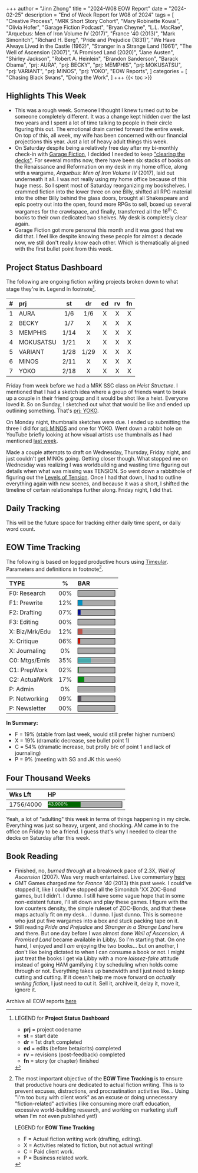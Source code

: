 +++
author = "Jinn Zhong"
title = "2024-W08 EOW Report"
date = "2024-02-25"
description = "End of Week Report for W08 of 2024"
tags = [
    "Creative Process",
    "MRK Short Story Cohort",
    "Mary Robinette Kowal",
    "Olivia Hofer",
    "Garage Fiction Podcast",
    "Bryan Cheyne",
    "L.L. MacRae",
    "Arquebus: Men of Iron Volume IV (2017)",
    "France '40 (2013)",
    "Mark Simonitch",
    "Richard H. Berg",
    "Pride and Prejudice (1831)",
    "We Have Always Lived in the Castle (1962)",
    "Stranger in a Strange Land (1961)",
    "The Well of Ascension (2007)",
    "A Promised Land (2020)",
    "Jane Austen",
    "Shirley Jackson",
    "Robert A. Heinlein",
    "Brandon Sanderson",
    "Barack Obama",
    "prj: AURA",
    "prj: BECKY",
    "prj: MEMPHIS",
    "prj: MOKUSATSU",
    "prj: VARIANT",
    "prj: MINOS",
    "prj: YOKO",
    "EOW Reports",
]
categories = [
    "Chasing Black Swans",
    "Doing the Work",
]
+++
{{< toc >}}

## Highlights This Week

* This was a rough week. Someone I thought I knew turned out to be someone completely different. It was a change kept hidden over the last two years and I spent a lot of time talking to people in their circle figuring this out. The emotional drain carried forward the entire week. On top of this, all week, my wife has been concerned with our financial projections this year. Just a lot of heavy adult things this week.
* On Saturday despite being a relatively free day after my bi-monthly check-in with [Garage Fiction](https://journal.jinnzhong.com/tags/garage-fiction-podcast/), I decided I needed to keep ["clearing the decks"](https://journal.jinnzhong.com/notes-four-thousand-weeks-2021/). For several months now, there have been six stacks of books on the Renaissance and Reformation on my desk in my home office, along with a wargame, _Arquebus: Men of Iron Volume IV_ (2017), laid out underneath it all. I was not really using my home office because of this huge mess. So I spent most of Saturday reorganizing my bookshelves. I crammed fiction into the lower three on one Billy, shifted all RPG material into the other Billy behind the glass doors, brought all Shakespeare and epic poetry out into the open, found more RPGs to sell, boxed up several wargames for the crawlspace, and finally, transferred all the 16<sup>th</sup> C. books to their own dedicated two shelves. My desk is completely clear again.
* Garage Fiction got more personal this month and it was good that we did that. I feel like despite knowing these people for almost a decade now, we still don't really _know_ each other. Which is thematically aligned with the first bullet point from this week.
  
## Project Status Dashboard

The following are ongoing fiction writing projects broken down to what stage they're in. Legend in footnote[^1].

| # | prj | st | dr | ed | rv | fn | 
| :---: | :--- | :---: | :---: | :---: |  :---: |  :---: |
| 1 | AURA | 1/6 | 1/6 | X | X | X | 
| 2 | BECKY | 1/7 | X | X | X | X | 
| 3 | MEMPHIS | 1/14 | X | X | X | X | 
| 4 | MOKUSATSU | 1/21 | X | X | X | X | 
| 5 | VARIANT | 1/28 | 1/29 | X | X | X | X | 
| 6 | MINOS | 2/11 | X | X | X | X | X | 
| 7 | YOKO | 2/18 | X | X | X | X | X | 

Friday from week before we had a MRK SSC class on _Heist Structure_. I mentioned that I had a sketch idea where a group of friends want to break up a couple in their friend group and it would be shot like a heist. Everyone loved it. So on Sunday, I sketched out what that would be like and ended up outlining something. That's [prj: YOKO](https://journal.jinnzhong.com/tags/prj-yoko/).

On Monday night, thumbnails sketches were due. I ended up submitting the three I did for [prj: MINOS](https://journal.jinnzhong.com/tags/prj-minos/) and one for YOKO. Went down a rabbit hole on YouTube briefly looking at how visual artists use thumbnails as I had mentioned [last week](https://journal.jinnzhong.com/2024-w07-eow-report/).

Made a couple attempts to draft on Wednesday, Thursday, Friday night, and just couldn't get MINOs going. Getting closer though. What stopped me on Wednesday was realizing I was worldbuilding and wasting time figuring out details when what was missing was TENSION. So went down a rabbithole of figuring out the [Levels of Tension](https://journal.jinnzhong.com/levels-of-tension/). Once I had that down, I had to outline everything again with new scenes, and because it was a short, I shifted the timeline of certain relationships further along. Friday night, I did that.

## Daily Tracking

This will be the future space for tracking either daily time spent, or daily word count.

## EOW Time Tracking

The following is based on logged productive hours using [Timeular](https://timeular.com/?linkId=lp_182779&sourceId=colin-yj-chung&tenantId=timeular). Parameters and definitions in footnote[^2].

| TYPE | % | BAR |
| :--- | :---: | :--- |
| F0: Research | 00% | <div style="width:100px;height:15px;background:#AAAAAA;border:1.3px solid #000000;"><div style="width:00%;height:14px;background:#0492C2;font-size:12px; color:white; line-height:12px;"></div></div> |
| F1: Prewrite | 12% | <div style="width:100px;height:15px;background:#AAAAAA;border:1.3px solid #000000;"><div style="width:12%;height:14px;background:#0492C2;font-size:12px; color:white; line-height:12px;"></div></div> |
| F2: Drafting | 07% | <div style="width:100px;height:15px;background:#AAAAAA;border:1.3px solid #000000;"><div style="width:07%;height:14px;background:#051094;font-size:12px; color:white; line-height:12px;"></div></div> |
| F3: Editing | 00% | <div style="width:100px;height:15px;background:#AAAAAA;border:1.3px solid #000000;"><div style="width:00%;height:14px;background:#051094;font-size:12px; color:white; line-height:12px;"></div></div> |
| X: Biz/Mrk/Edu | 12% | <div style="width:100px;height:15px;background:#AAAAAA;border:1.3px solid #000000;"><div style="width:12%;height:14px;background:#BC544B;font-size:12px; color:white; line-height:12px;"></div></div> |
| X: Critique | 06% | <div style="width:100px;height:15px;background:#AAAAAA;border:1.3px solid #000000;"><div style="width:06%;height:14px;background:#D21404;font-size:12px; color:white; line-height:12px;"></div></div> |
| X: Journaling | 0% | <div style="width:100px;height:15px;background:#AAAAAA;border:1.3px solid #000000;"><div style="width:0%;height:14px;background:#D21404;font-size:12px; color:white; line-height:12px;"></div></div> |
| C0: Mtgs/Emls | 35% |<div style="width:100px;height:15px;background:#AAAAAA;border:1.3px solid #000000;"><div style="width:35%;height:14px;background:#48AAAD;font-size:12px; color:white; line-height:12px;"></div></div> |
| C1: PrepWork | 02% | <div style="width:100px;height:15px;background:#AAAAAA;border:1.3px solid #000000;"><div style="width:02%;height:14px;background:#028A0F;font-size:12px; color:white; line-height:12px;"></div></div> |
| C2: ActualWork | 17% | <div style="width:100px;height:15px;background:#AAAAAA;border:1.3px solid #000000;"><div style="width:17%;height:14px;background:#028A0F;font-size:12px; color:white; line-height:12px;"></div></div> |
| P: Admin | 0% | <div style="width:100px;height:15px;background:#AAAAAA;border:1.3px solid #000000;"><div style="width:0%;height:14px;background:#59515e;font-size:12px; color:white; line-height:12px;"></div></div> |
| P: Networking | 09% | <div style="width:100px;height:15px;background:#AAAAAA;border:1.3px solid #000000;"><div style="width:09%;height:14px;background:#59515e;font-size:12px; color:white; line-height:12px;"></div></div> |
| P: Newsletter | 00% | <div style="width:100px;height:15px;background:#AAAAAA;border:1.3px solid #000000;"><div style="width:00%;height:14px;background:#59515e;font-size:12px; color:white; line-height:12px;"></div></div> |

**In Summary:**
* F = 19% (stable from last week, would still prefer higher numbers)
* X = 19% (dramatic decrease, see bullet point 1)
* C = 54% (dramatic increase, but prolly b/c of point 1 and lack of journaling)
* P = 9% (meeting with SG and JK this week)

## Four Thousand Weeks

| Wks Lft | HP |
| :--- | :--- |
| 1756/4000 | <div style="width:200px;height:15px;background:#AAAAAA;border:1.3px solid #000000;"><div style="width:43.900%;height:15px;background:#006600;font-size:12px; color:white; line-height:12px;">43.900%</div></div> |

Yeah, a lot of "adulting" this week in terms of things happening in my circle. Everything was just so heavy, urgent, and shocking. AM came in to the office on Friday to be a friend. I guess that's why I needed to clear the decks on Saturday after this week.

## Book Reading

* Finished, no, _burned through_ at a breakneck pace of 2.3X, _Well of Ascension_ (2007). Was very much entertained. Live commentary [here](https://journal.jinnzhong.com/commentary-the-well-of-ascension-2007/)
* GMT Games charged me for _France '40_ (2013) this past week. I could've stopped it, like I could've stopped all the Simonitch 'XX ZOC-Bond games, but I didn't. I dunno. I still have some vague hope that in some non-existent future, I'll sit down and play these games. I figure with the low counters density, the simple ruleset of ZOC-Bonds, and that these maps actually fit on my desk... I dunno. I just dunno. This is someone who just put five wargames into a box and stuck packing tape on it.
* Still reading _Pride and Prejudice_ and _Stranger in a Strange Land_ here and there. But one day before I was almost done _Well of Ascension_, _A Promised Land_ became available in Libby. So I'm starting that. On one hand, I enjoyed and I _am_ enjoying the two books... but on another, I don't like being dictated to when I can consume a book or not. I might just treat the books I get via Libby with a more _laissez-faire_ attitude instead of going HAM gamifying it by scheduling when holds come through or not. Everything takes up bandwidth and I just need to keep cutting and cutting. If it doesn't help me move forward on _actually writing fiction_, I just need to cut it. Sell it, archive it, delay it, move it, ignore it.

Archive all EOW reports [here](https://journal.jinnzhong.com/tags/eow-reports/)

[^1]: LEGEND for **Project Status Dashboard**

    * **prj** = project codename
    * **st** = start date
    * **dr** = 1st draft completed
    * **ed** = edits (before beta/crits) completed
    * **rv** = revisions (post-feedback) completed
    * **fn** = story (or chapter) finished

[^2]: The most important objective of the **EOW Time Tracking** is to ensure that productive hours _are_ dedicated to actual fiction writing. This is to prevent excuses, distractions, and procrastination activities like... Using "I'm too busy with client work" as an excuse or doing unnecessary "fiction-related" activities (like consuming more craft education, excessive world-building research, and working on marketing stuff when I'm not even published yet!)
    
    LEGEND for **EOW Time Tracking**
    * F = Actual fiction writing work (drafting, editing).
    * X = Activities related to fiction, but not actual writing!
    * C = Paid client work.
    * P = Business related work.


